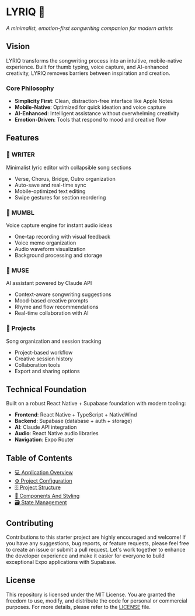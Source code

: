 # LYRIQ 🎵

*A minimalist, emotion-first songwriting companion for modern artists*

## Vision

LYRIQ transforms the songwriting process into an intuitive, mobile-native experience. Built for thumb typing, voice capture, and AI-enhanced creativity, LYRIQ removes barriers between inspiration and creation.

### Core Philosophy
- **Simplicity First**: Clean, distraction-free interface like Apple Notes
- **Mobile-Native**: Optimized for quick ideation and voice capture
- **AI-Enhanced**: Intelligent assistance without overwhelming creativity
- **Emotion-Driven**: Tools that respond to mood and creative flow

## Features

### 📝 **WRITER**
Minimalist lyric editor with collapsible song sections
- Verse, Chorus, Bridge, Outro organization
- Auto-save and real-time sync
- Mobile-optimized text editing
- Swipe gestures for section reordering

### 🎤 **MUMBL** 
Voice capture engine for instant audio ideas
- One-tap recording with visual feedback
- Voice memo organization
- Audio waveform visualization
- Background processing and storage

### 🤖 **MUSE**
AI assistant powered by Claude API
- Context-aware songwriting suggestions
- Mood-based creative prompts
- Rhyme and flow recommendations
- Real-time collaboration with AI

### 📂 **Projects**
Song organization and session tracking
- Project-based workflow
- Creative session history
- Collaboration tools
- Export and sharing options

## Technical Foundation

Built on a robust React Native + Supabase foundation with modern tooling:
- **Frontend**: React Native + TypeScript + NativeWind
- **Backend**: Supabase (database + auth + storage)
- **AI**: Claude API integration
- **Audio**: React Native audio libraries
- **Navigation**: Expo Router

## Table of Contents

- [💻 Application Overview](docs/application-overview.md)
- [⚙️ Project Configuration](docs/project-configuration.md)
- [🗄️ Project Structure](docs/project-structure.md)
- [🧱 Components And Styling](docs/components-and-styling.md)
- [🗃️ State Management](docs/state-management.md)

## Contributing

Contributions to this starter project are highly encouraged and welcome! If you have any suggestions, bug reports, or feature requests, please feel free to create an issue or submit a pull request. Let's work together to enhance the developer experience and make it easier for everyone to build exceptional Expo applications with Supabase.

## License

This repository is licensed under the MIT License. You are granted the freedom to use, modify, and distribute the code for personal or commercial purposes. For more details, please refer to the [LICENSE](https://github.com/FlemingVincent/supabase-starter/blob/main/LICENSE) file.
